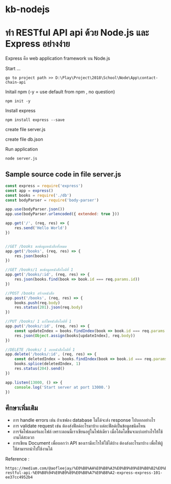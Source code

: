 # kb-nodejs

# ทำ RESTful API api ด้วย Node.js และ Express  อย่างง่าย

Express คือ web application framework บน Node.js


Start ...

    go to project path >> D:\Play\Project\2018\School\Node\App\contact-chain-api

Initail npm (-y = use default from npm , no question)

    npm init -y  

Install express

    npm install express --save

create file server.js

create file db.json

Run application

    node server.js


## Sample source code in file server.js

```javascript
const express = require('express')
const app = express()
const books = require('./db')
const bodyParser = require('body-parser')

app.use(bodyParser.json())
app.use(bodyParser.urlencoded({ extended: true }))

app.get('/', (req, res) => {
    res.send('Hello World')
})


//GET /books ขอข้อมูลหนังสือทั้งหมด
app.get('/books', (req, res) => {
    res.json(books)
})

//GET /books/1 ขอข้อมูลหนังสือไอดีที่ 1
app.get('/books/:id', (req, res) => {
    res.json(books.find(book => book.id === req.params.id))
})

//POST /books สร้างหนังสือ
app.post('/books', (req, res) => {
    books.push(req.body)
    res.status(201).json(req.body)
})

//PUT /books/ 1 แก้ไขหนังสือไอดีที่ 1
app.put('/books/:id', (req, res) => {
    const updateIndex = books.findIndex(book => book.id === req.params.id)
    res.json(Object.assign(books[updateIndex], req.body))
})

//DELETE /books/ 1 ลบหนังสือไอดีที่ 1
app.delete('/books/:id', (req, res) => {
    const deletedIndex = books.findIndex(book => book.id === req.params.id)
    books.splice(deletedIndex, 1)
    res.status(204).send()
})

app.listen(13000, () => {
    console.log('Start server at port 13000.')
})

```


## ศึกษาเพิ่มเติม
* การ handle errors เช่น ถ้าเซฟลง database ไม่ได้จะส่ง response ไปบอกอย่างไร
* การ validate request เช่น ต้องส่งฟีลด์อะไรมาบ้าง แต่ละฟีลด์เป็นข้อมูลชนิดไหน
* การจัดโฟลเดอร์และไฟล์ เพราะตอนนี้เราเขียนอยู่ในไฟล์เดียว เมื่อโค้ดโตขึ้นจะแบ่งอย่างไรให้ใช้งานได้สะดวก
* การเขียน Document เพื่อบอกว่า API ของเรามีอะไรให้ใช้ได้บ้าง ต้องส่งอะไรมาบ้าง เพื่อให้ผู้ใช้สามารถนำไปใช้งานได้

Reference : 

    https://medium.com/@aofleejay/%E0%B8%AA%E0%B8%A3%E0%B9%89%E0%B8%B2%E0%B8%87-restful-api-%E0%B8%94%E0%B9%89%E0%B8%A7%E0%B8%A2-express-express-101-ee37cc4952b4
